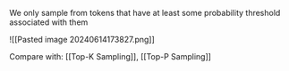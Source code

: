 We only sample from tokens that have at least some probability threshold associated with them

![[Pasted image 20240614173827.png]]

Compare with: [[Top-K Sampling]], [[Top-P Sampling]]

